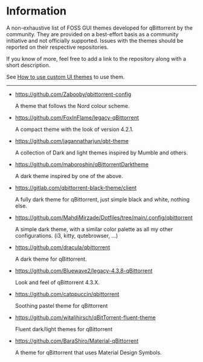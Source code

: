 # Information

A non-exhaustive list of FOSS GUI themes developed for qBittorrent by the community. They are provided on a best-effort basis as a community initiative and not officially supported. Issues with the themes should be reported on their respective repositories.

If you know of more, feel free to add a link to the repository along with a short description.

See [How to use custom UI themes](https://github.com/qbittorrent/qBittorrent/wiki/How-to-use-custom-UI-themes) to use them.

---

- https://github.com/Zabooby/qbittorrent-config

    A theme that follows the Nord colour scheme.

- https://github.com/FoxInFlame/legacy-qBittorrent

    A compact theme with the look of version 4.2.1.

- https://github.com/jagannatharjun/qbt-theme

    A collection of Dark and light themes inspired by Mumble and others.

- https://github.com/maboroshin/qBittorrentDarktheme

    A dark theme inspired by one of the above.

- https://gitlab.com/qbittorrent-black-theme/client

    A fully dark theme for qBittorrent, just simple black and white, nothing else.

- https://github.com/MahdiMirzade/Dotfiles/tree/main/.config/qbittorrent

    A simple dark theme, with a similar color palette as all my other configurations. (i3, kitty, qutebrowser, ...)

- https://github.com/dracula/qbittorrent

    A dark theme for qBittorrent.

- https://github.com/Bluewave2/legacy-4.3.8-qBittorrent

    Look and feel of qBittorrent 4.3.X.

- https://github.com/catppuccin/qbittorrent

    Soothing pastel theme for qBittorrent

- https://github.com/witalihirsch/qBitTorrent-fluent-theme

    Fluent dark/light themes for qBittorrent

- https://github.com/BaraShiro/Material-qBittorrent

    A theme for qBittorrent that uses Material Design Symbols.
